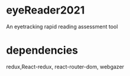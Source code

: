 # eyeReader2021
An eyetracking rapid reading assessment tool


# dependencies
redux,React-redux, react-router-dom, webgazer
